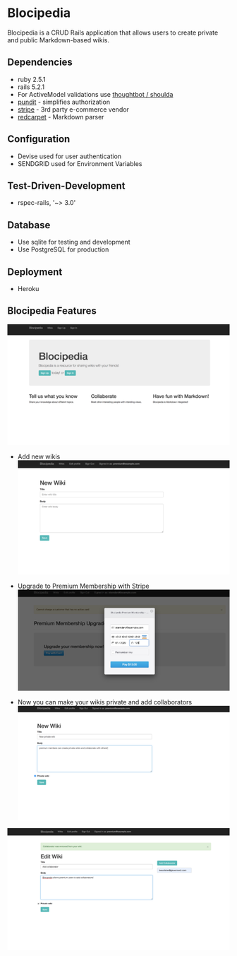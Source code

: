 # Blocipedia

Blocipedia is a CRUD Rails application that allows users to create private and public Markdown-based wikis.


## Dependencies
* ruby 2.5.1
* rails 5.2.1
* For ActiveModel validations use [thoughtbot / shoulda ](https://github.com/thoughtbot/shoulda)
* [pundit](https://github.com/varvet/pundit) - simplifies authorization
* [stripe](https://stripe.com/docs/development) - 3rd party e-commerce vendor
* [redcarpet](https://github.com/vmg/redcarpet) - Markdown parser

## Configuration
* Devise used for user authentication
* SENDGRID used for Environment Variables

## Test-Driven-Development
* rspec-rails, '~> 3.0'

## Database
* Use sqlite for testing and development
* Use PostgreSQL for production

## Deployment
* Heroku

## Blocipedia Features
![landing](app/assets/images/landing.png)

* Add new wikis
![new wikis](app/assets/images/new_wikis.png)

* Upgrade to Premium Membership with Stripe
![stripe](app/assets/images/stripe.png)

* Now you can make your wikis private and add collaborators
![premium_member](app/assets/images/premium_member.png)

![collaborators](app/assets/images/collaborators.png)
